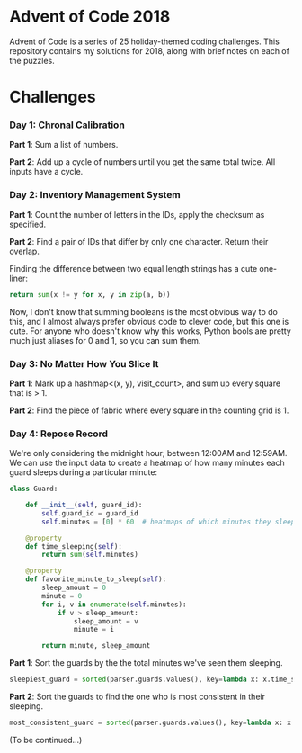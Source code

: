 # Advent of Code 2018

Advent of Code is a series of 25 holiday-themed coding challenges. This repository contains my solutions for 2018, along with brief notes on each of the puzzles.

# Challenges 

### Day 1: Chronal Calibration

**Part 1**: Sum a list of numbers. 

**Part 2**: Add up a cycle of numbers until you get the same total twice. All inputs have a cycle. 

### Day 2: Inventory Management System

**Part 1**: Count the number of letters in the IDs, apply the checksum as specified. 

**Part 2**: Find a pair of IDs that differ by only one character. Return their overlap. 

Finding the difference between two equal length strings has a cute one-liner: 
```python
return sum(x != y for x, y in zip(a, b))
```

Now, I don't know that summing booleans is the most obvious way to do this, and I almost always prefer obvious code to clever code, but this one is cute. For anyone who doesn't know why this works, Python bools are pretty much just aliases for 0 and 1, so you can sum them. 

### Day 3: No Matter How You Slice It

**Part 1**: Mark up a hashmap<(x, y), visit_count>, and sum up every square that is > 1.

**Part 2**: Find the piece of fabric where every square in the counting grid is 1. 

### Day 4: Repose Record

We're only considering the midnight hour; between 12:00AM and 12:59AM. We can use the input data to create a heatmap of how many minutes each guard sleeps during a particular minute:

```python
class Guard:

    def __init__(self, guard_id):
        self.guard_id = guard_id
        self.minutes = [0] * 60  # heatmaps of which minutes they sleep throughout their one hour shift

    @property
    def time_sleeping(self):
        return sum(self.minutes)

    @property
    def favorite_minute_to_sleep(self):
        sleep_amount = 0
        minute = 0
        for i, v in enumerate(self.minutes):
            if v > sleep_amount:
                sleep_amount = v
                minute = i

        return minute, sleep_amount
```

**Part 1**: Sort the guards by the the total minutes we've seen them sleeping.

```python
sleepiest_guard = sorted(parser.guards.values(), key=lambda x: x.time_sleeping)[-1]
```

**Part 2**: Sort the guards to find the one who is most consistent in their sleeping.

```python
most_consistent_guard = sorted(parser.guards.values(), key=lambda x: x.favorite_minute_to_sleep[1])[-1]
```

(To be continued...)
